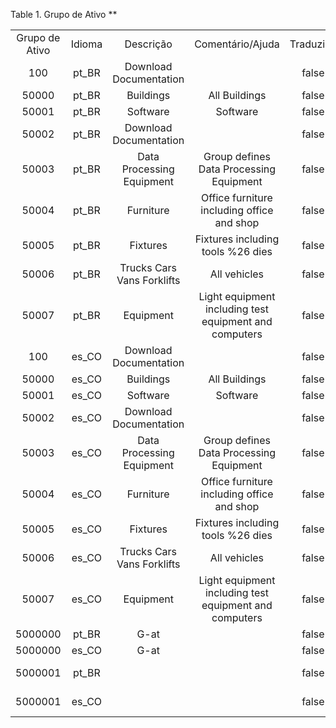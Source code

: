 <div id="d111457e1" class="table">

<div class="table-title">

Table 1. Grupo de Ativo
\*\*

</div>

<div class="table-contents">

|                |        |                            |                                                        |           |                           |
| :------------: | :----: | :------------------------: | :----------------------------------------------------: | :-------: | :-----------------------: |
| Grupo de Ativo | Idioma |         Descrição          |                    Comentário/Ajuda                    | Traduzida |           Nome            |
|      100       | pt\_BR |   Download Documentation   |                                                        |   false   |       Documentation       |
|     50000      | pt\_BR |         Buildings          |                     All Buildings                      |   false   |         Buildings         |
|     50001      | pt\_BR |          Software          |                        Software                        |   false   |         Software          |
|     50002      | pt\_BR |   Download Documentation   |                                                        |   false   |       Documentation       |
|     50003      | pt\_BR | Data Processing Equipment  |        Group defines Data Processing Equipment         |   false   | Data Processing Equipment |
|     50004      | pt\_BR |         Furniture          |       Office furniture including office and shop       |   false   |         Furniture         |
|     50005      | pt\_BR |          Fixtures          |           Fixtures including tools %26 dies            |   false   |         Fixtures          |
|     50006      | pt\_BR | Trucks Cars Vans Forklifts |                      All vehicles                      |   false   |         Vehicles          |
|     50007      | pt\_BR |         Equipment          | Light equipment including test equipment and computers |   false   |         Equipment         |
|      100       | es\_CO |   Download Documentation   |                                                        |   false   |       Documentation       |
|     50000      | es\_CO |         Buildings          |                     All Buildings                      |   false   |         Buildings         |
|     50001      | es\_CO |          Software          |                        Software                        |   false   |         Software          |
|     50002      | es\_CO |   Download Documentation   |                                                        |   false   |       Documentation       |
|     50003      | es\_CO | Data Processing Equipment  |        Group defines Data Processing Equipment         |   false   | Data Processing Equipment |
|     50004      | es\_CO |         Furniture          |       Office furniture including office and shop       |   false   |         Furniture         |
|     50005      | es\_CO |          Fixtures          |           Fixtures including tools %26 dies            |   false   |         Fixtures          |
|     50006      | es\_CO | Trucks Cars Vans Forklifts |                      All vehicles                      |   false   |         Vehicles          |
|     50007      | es\_CO |         Equipment          | Light equipment including test equipment and computers |   false   |         Equipment         |
|    5000000     | pt\_BR |            G-at            |                                                        |   false   |           G-at            |
|    5000000     | es\_CO |            G-at            |                                                        |   false   |           G-at            |
|    5000001     | pt\_BR |                            |                                                        |   false   |  maquinas e equipamentos  |
|    5000001     | es\_CO |                            |                                                        |   false   |  maquinas e equipamentos  |

</div>

</div>
